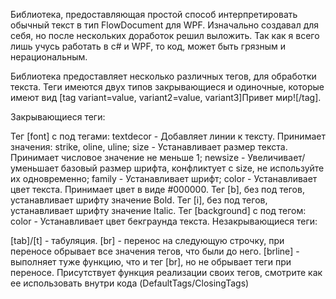 
Библиотека, предоставляющая простой способ интерпретировать обычный текст в тип FlowDocument для WPF. Изначально создавал для себя, но после нескольких доработок решил выложить. Так как я всего лишь учусь работать в c# и WPF, то код, может быть грязным и нерациональным.

Библиотека предоставляет несколько различных тегов, для обработки текста. Теги имеются двух типов закрывающиеся и одиночные, которые имеют вид [tag variant=value, variant2=value, variant3]Привет мир![/tag].

Закрывающиеся теги:

Тег [font] c под тегами: textdecor - Добавляет линии к тексту. Принимает значения: strike, oline, uline; size - Устанавливает размер текста. Принимает числовое значение не меньше 1; newsize - Увеличивает/уменьшает базовый размер шрифта, конфликтует с size, не используйте их одновременно; family - Устанавливает шрифт; color - Устанавливает цвет текста. Принимает цвет в виде #000000.
Тег [b], без под тегов, устанавливает шрифту значение Bold.
Тег [i], без под тегов, устанавливает шрифту значение Italic.
Тег [background] с под тегом: color - Устанавливает цвет бекграунда текста.
Незакрывающиеся теги:

[tab]/[t] - табуляция.
[br] - перенос на следующую строчку, при переносе обрывает все значения тегов, что были до него.
[brline] - выполняет туже функцию, что и тег [br], но не обрывает теги при переносе.
Присутствует функция реализации своих тегов, смотрите как ее использовать внутри кода (DefaultTags/ClosingTags)
